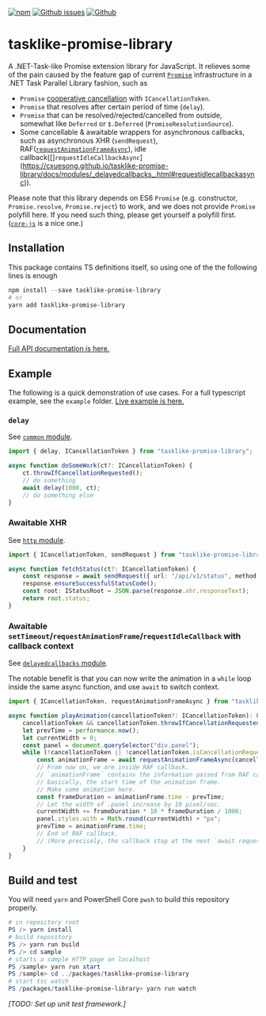 

[![npm](https://img.shields.io/npm/v/tasklike-promise-library)](https://www.npmjs.com/package/tasklike-promise-library)  [![Github issues](https://img.shields.io/github/issues-raw/CXuesong/tasklike-promise-library)](https://github.com/CXuesong/tasklike-promise-library/issues)  [![Github](https://img.shields.io/github/stars/CXuesong/tasklike-promise-library?style=social)](https://github.com/CXuesong/tasklike-promise-library)

# tasklike-promise-library

A .NET-Task-like Promise extension library for JavaScript. It relieves some of the pain caused by the feature gap of current [`Promise`](https://developer.mozilla.org/en-US/docs/Web/JavaScript/Reference/Global_Objects/Promise) infrastructure in a .NET Task Parallel Library fashion, such as

* `Promise` [cooperative cancellation](https://docs.microsoft.com/en-us/dotnet/standard/parallel-programming/task-cancellation) with `ICancellationToken`.
* `Promise` that resolves after certain period of time (`delay`).
* `Promise` that can be resolved/rejected/cancelled from outside, somewhat like `Deferred`  or `$.Deferred` (`PromiseResolutionSource`).
* Some cancellable & awaitable wrappers for asynchronous callbacks, such as asynchronous XHR (`sendRequest`), RAF([`requestAnimationFrameAsync`](https://cxuesong.github.io/tasklike-promise-library/docs/modules/_delayedcallbacks_.html#requestanimationframeasync)), idle callback([]`requestIdleCallbackAsync`](https://cxuesong.github.io/tasklike-promise-library/docs/modules/_delayedcallbacks_.html#requestidlecallbackasync)).

Please note that this library depends on ES6 `Promise` (e.g. constructor, `Promise.resolve`, `Promise.reject`) to work, and we does not provide `Promise` polyfill here. If you need such thing, please get yourself a polyfill first. ([`core-js`](https://github.com/zloirock/core-js) is a nice one.)

## Installation

This package contains TS definitions itself, so using one of the the following lines is enough

```powershell
npm install --save tasklike-promise-library
# or
yarn add tasklike-promise-library
```

## Documentation

[Full API documentation is here.](https://cxuesong.github.io/tasklike-promise-library/docs/)

## Example

The following is a quick demonstration of use cases. For a full typescript example, see the `example` folder. [Live example is here.](https://cxuesong.github.io/tasklike-promise-library/sample/)

### `delay`

See [`common` module](https://cxuesong.github.io/tasklike-promise-library/docs/modules/_common_.html).

```typescript
import { delay, ICancellationToken } from "tasklike-promise-library";

async function doSomeWork(ct?: ICancellationToken) {
    ct.throwIfCancellationRequested();
    // do something
    await delay(1000, ct);
    // do something else
}
```

### Awaitable XHR

See [`http` module](https://cxuesong.github.io/tasklike-promise-library/docs/modules/_http_.html).

```typescript
import { ICancellationToken, sendRequest } from "tasklike-promise-library";

async function fetchStatus(ct?: ICancellationToken) {
    const response = await sendRequest({ url: "/api/v1/status", method: "GET" }, ct);
    response.ensureSuccessfulStatusCode();
    const root: IStatusRoot = JSON.parse(response.xhr.responseText);
    return root.status;
}
```

### Awaitable `setTimeout`/`requestAnimationFrame`/`requestIdleCallback` with callback context

See [`delayedcallbacks` module](https://cxuesong.github.io/tasklike-promise-library/docs/modules/_delayedcallbacks_.html).

The notable benefit is that you can now write the animation in a `while` loop inside the same async function, and use `await` to switch context.

```typescript
import { ICancellationToken, requestAnimationFrameAsync } from "tasklike-promise-library";

async function playAnimation(cancellationToken?: ICancellationToken): Promise<void> {
    cancellationToken && cancellationToken.throwIfCancellationRequested();
    let prevTime = performance.now();
    let currentWidth = 0;
    const panel = document.querySelector("div.panel");
    while (!cancellationToken || !cancellationToken.isCancellationRequested) {
        const animationFrame = await requestAnimationFrameAsync(cancellationToken);
        // From now on, we are inside RAF callback.
        // `animationFrame` contains the information passed from RAF callback,
        // basically, the start time of the animation frame.
        // Make some animation here.
        const frameDuration = animationFrame.time - prevTime;
        // Let the width of .panel increase by 10 pixel/sec.
        currentWidth += frameDuration * 10 * frameDuration / 1000;
        panel.styles.with = Math.round(currentWidth) + "px";
        prevTime = animationFrame.time;
        // End of RAF callback.
        // (More precisely, the callback stop at the next `await requestAnimationFrameAsync` expression.)
    }
}
```

## Build and test

You will need `yarn` and PowerShell Core `pwsh` to build this repository properly.

```powershell
# in repository root
PS /> yarn install
# build repository
PS /> yarn run build
PS /> cd sample
# starts a sample HTTP page on localhost
PS /sample> yarn run start
PS /sample> cd ../packages/tasklike-promise-library
# start tsc watch
PS /packages/tasklike-promise-library> yarn run watch
```

*[TODO: Set up unit test framework.]*
